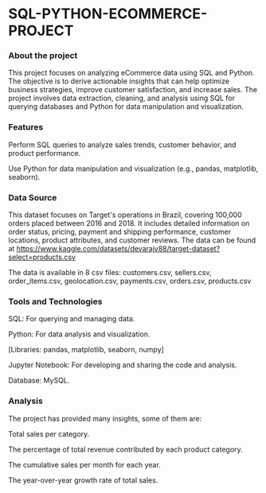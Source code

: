 # SQL-PYTHON-ECOMMERCE-PROJECT
### About the project
This project focuses on analyzing eCommerce data using SQL and Python. The objective is to derive actionable insights that can help optimize business strategies, improve customer satisfaction, and increase sales. The project involves data extraction, cleaning, and analysis using SQL for querying databases and Python for data manipulation and visualization.

### Features
Perform SQL queries to analyze sales trends, customer behavior, and product performance.

Use Python for data manipulation and visualization (e.g., pandas, matplotlib, seaborn).

### Data Source
This dataset focuses on Target's operations in Brazil, covering 100,000 orders placed between 2016 and 2018. It includes detailed information on order status, pricing, payment and shipping performance, customer locations, product attributes, and customer reviews. The data can be found at https://www.kaggle.com/datasets/devarajv88/target-dataset?select=products.csv 

The data is available in 8 csv files: customers.csv, sellers.csv, order_items.csv, geolocation.csv, payments.csv, orders.csv, products.csv

### Tools and Technologies
SQL: For querying and managing data.

Python: For data analysis and visualization.

[Libraries: pandas, matplotlib, seaborn, numpy]

Jupyter Notebook: For developing and sharing the code and analysis.

Database: MySQL.

### Analysis 
The project has provided many insights, some of them are:

Total sales per category.

The percentage of total revenue contributed by each product category.

The cumulative sales per month for each year.

The year-over-year growth rate of total sales.
